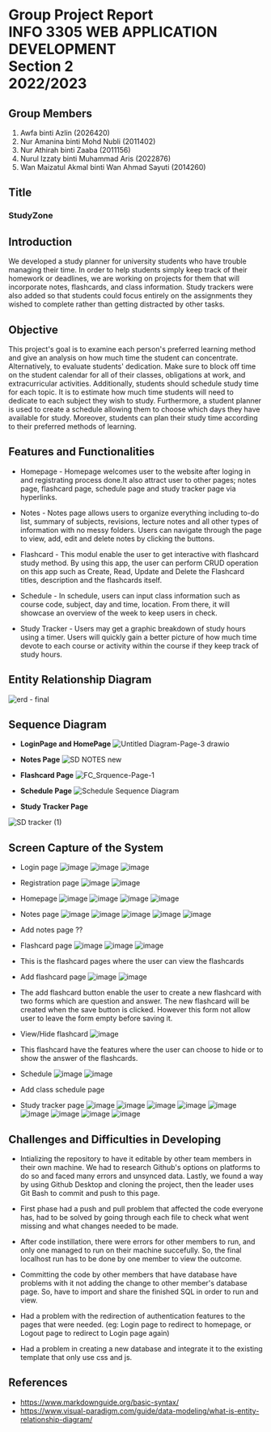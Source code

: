 # Group Project Report <br> INFO 3305 WEB APPLICATION DEVELOPMENT <br>Section 2<br>2022/2023</br> 

## Group Members
1. Awfa binti Azlin (2026420)
2. Nur Amanina binti Mohd Nubli (2011402)
3. Nur Athirah binti Zaaba (2011156)
4. Nurul Izzaty binti Muhammad Aris (2022876)
5. Wan Maizatul Akmal binti Wan Ahmad Sayuti (2014260)

## Title 
### StudyZone

## Introduction 
We developed a study planner for university students who have trouble managing their time. In order to help students simply keep track of their homework or deadlines, we are working on projects for them that will incorporate notes, flashcards, and class information. Study trackers were also added so that students could focus entirely on the assignments they wished to complete rather than getting distracted by other tasks.

## Objective 
This project's goal is to examine each person's preferred learning method and give an analysis on how much time the student can concentrate. Alternatively, to evaluate students' dedication. Make sure to block off time on the student calendar for all of their classes, obligations at work, and extracurricular activities. Additionally, students should schedule study time for each topic. It is to estimate how much time students will need to dedicate to each subject they wish to study. Furthermore, a student planner is used to create a schedule allowing them to choose which days they have available for study. Moreover, students can plan their study time according to their preferred methods of learning.

## Features and Functionalities 
* Homepage - Homepage welcomes user to the website after loging in and registrating process done.It also attract user to other pages; notes page, flashcard page, schedule page and study tracker page via hyperlinks.

* Notes - Notes page allows users to organize everything including to-do list,  summary of subjects, revisions, lecture notes and all other types of information with no messy folders. Users can navigate through the page to view, add, edit and delete notes by clicking the buttons. 

* Flashcard - This modul enable the user to get interactive with flashcard study method. By using this app, the user can perform CRUD operation on this app such as Create, Read, Update and Delete the Flashcard titles, description and the flashcards itself.  

* Schedule - In schedule, users can input  class information such as course code, subject, day and time, location. From there, it will showcase an overview of the week to keep users in check.
 
* Study Tracker - Users may get a graphic breakdown of  study hours using a timer. Users will quickly gain a better picture of how much time devote to each course or activity within the course if they keep track of study hours.

## Entity Relationship Diagram 
![erd - final](https://user-images.githubusercontent.com/103989049/214200495-cc9e89ff-e885-4697-9960-c7fbe7e87be9.png)


## Sequence Diagram 

* **LoginPage and HomePage**
![Untitled Diagram-Page-3 drawio](https://user-images.githubusercontent.com/121550893/209890956-358607f3-b0f1-4179-a711-b06121b77a94.png)

* **Notes Page**
![SD NOTES new](https://user-images.githubusercontent.com/96872015/214203357-6aca0ff2-b38e-42ed-8c83-93e5b875fc72.png)

* **Flashcard Page**
![FC_Srquence-Page-1](https://user-images.githubusercontent.com/121510950/214200894-b70e2390-63d1-416c-acf4-b963bbb74929.jpg)


* **Schedule Page**
![Schedule Sequence Diagram](https://user-images.githubusercontent.com/103989049/209851190-afb7ddbd-5b0e-4579-84d0-20155d13abe2.jpg)

* **Study Tracker Page**

![SD tracker (1)](https://user-images.githubusercontent.com/83502646/214205415-97d20b97-4b26-4db3-bcb8-5414fa9e12dc.jpeg)

## Screen Capture of the System
* Login page
![image](https://user-images.githubusercontent.com/121550893/214204037-2748366a-0c33-40d3-9abd-6348f71b0de6.png)
![image](https://user-images.githubusercontent.com/121550893/214204060-b8f798b6-5bf1-4ea0-afc2-f49347a1027c.png)
![image](https://user-images.githubusercontent.com/121550893/214204088-4ec8ae8c-06f2-4749-ad1d-5b7171323a0d.png)

* Registration page
![image](https://user-images.githubusercontent.com/121550893/214204173-e38eb5bd-3b51-4bf5-aae6-02d9fcd0634a.png)
![image](https://user-images.githubusercontent.com/121550893/214204256-8d7f8e5f-6d74-4f76-95d9-a4b2bb0f30b6.png)

* Homepage
![image](https://user-images.githubusercontent.com/121550893/214203914-b80ced0a-b22a-4330-af7b-0e641d034bad.png)
![image](https://user-images.githubusercontent.com/121550893/214203875-f79be175-248b-4b12-b7f8-548dc98f6097.png)
![image](https://user-images.githubusercontent.com/121550893/214203950-829396eb-72c6-4778-98c0-fe7b9e82c3e8.png)
![image](https://user-images.githubusercontent.com/121550893/214203990-b82fb36f-a3d3-4d57-a9db-2c7d613a07f0.png)

* Notes page
![image](https://user-images.githubusercontent.com/121550893/214204301-a441b0c2-d682-476d-b090-568e390b47e6.png)
![image](https://user-images.githubusercontent.com/121550893/214204335-cc69e93e-1b08-482a-ade4-7e18285442e9.png)
![image](https://user-images.githubusercontent.com/121550893/214204374-dc7754df-611c-4e18-b3c2-6199681ee98c.png)
![image](https://user-images.githubusercontent.com/121550893/214204430-80c7f25c-12fe-4446-991c-676f7bb2b698.png)
![image](https://user-images.githubusercontent.com/121550893/214204459-74b6ada3-1e15-4219-88f8-1e0cd9ff3585.png)

* Add notes page ??
* Flashcard page
![image](https://user-images.githubusercontent.com/121550893/214204578-9ab914bc-d09d-40b2-8708-d526e2fe5dd3.png)
![image](https://user-images.githubusercontent.com/121550893/214204600-fc31c66d-fb0d-4e50-a4ec-bf647260a2f9.png)
![image](https://user-images.githubusercontent.com/121550893/214204648-e1bcc1f2-4320-4e2d-a4d0-38295d96dae6.png)
* This is the flashcard pages where the user can view the flashcards

* Add flashcard page
![image](https://user-images.githubusercontent.com/121550893/214204735-7b5517d3-b790-4e60-a381-35cdca41df75.png)
![image](https://user-images.githubusercontent.com/121550893/214204798-b794e9df-e863-4a76-9bc5-e8a324554550.png)
* The add flashcard button enable the user to create a new flashcard with two forms which are question and answer. The new flashcard will be created when the save button is clicked. However this form not allow user to leave the form empty before saving it.

* View/Hide flashcard
![image](https://user-images.githubusercontent.com/121550893/214204896-b636aa61-b844-48a0-86f1-1660f30fa86b.png)
* This flashcard have the features where the user can choose to hide or to show the answer of the flashcards.

* Schedule
![image](https://user-images.githubusercontent.com/121550893/214204914-113510db-bb57-4794-a305-a8ab2b2603e4.png)
![image](https://user-images.githubusercontent.com/121550893/214204931-e1554519-7002-4cd3-a583-7df7a70814f5.png)

* Add class schedule page

* Study tracker page
![image](https://user-images.githubusercontent.com/121550893/214205058-c6305f49-8279-4100-96ae-c6705747ba0a.png)
![image](https://user-images.githubusercontent.com/121550893/214205077-67ed69e4-3b4c-4ba9-a786-dd106479dea3.png)
![image](https://user-images.githubusercontent.com/121550893/214205096-5ffa9efa-0710-4dee-9238-493d7619ec7b.png)
![image](https://user-images.githubusercontent.com/121550893/214205107-0c37e1ed-a166-4da2-b226-b39f14c28599.png)
![image](https://user-images.githubusercontent.com/121550893/214205133-f54c3406-0bd8-4d65-b5d0-4289a88d5ae9.png)
![image](https://user-images.githubusercontent.com/121550893/214205146-d2c4f32f-2279-4495-a232-b753ccbca73a.png)
![image](https://user-images.githubusercontent.com/121550893/214205167-78f6491b-be73-4ff1-9bf9-925f2953c539.png)
![image](https://user-images.githubusercontent.com/121550893/214205184-516a014e-3506-43d8-a83b-85ba891a6c47.png)
![image](https://user-images.githubusercontent.com/121550893/214205200-b5834132-6e9e-49dc-85f5-c93a5510d8b9.png)


## Challenges and Difficulties in Developing
* Intializing the repository to have it editable by other team members in their own machine. We had to research Github's options on platforms to do so and faced many errors and unsynced data. Lastly, we found a way by using Github Desktop and cloning the project, then the leader uses Git Bash to commit and push to this page.

* First phase had a push and pull problem that affected the code everyone has, had to be solved by going through each file to check what went missing and what changes needed to be made.

* After code instillation, there were errors for other members to run, and only one managed to run on their machine succefully. So, the final localhost run has to be done by one member to view the outcome.

* Committing the code by other members that have database have problems with it not adding the change to other member's database page. So, have to import and share the finished SQL in order to run and view.

* Had a problem with the redirection of authentication features to the pages that were needed. (eg: Login page to redirect to homepage, or Logout page to redirect to Login page again)

* Had a problem in creating a new database and integrate it to the existing template that only use css and js.

## References 
* <https://www.markdownguide.org/basic-syntax/> 
* <https://www.visual-paradigm.com/guide/data-modeling/what-is-entity-relationship-diagram/>
